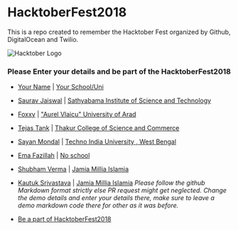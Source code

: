 # HacktoberFest2018
This is a repo created to remember the Hacktober Fest organized by Github, DigitalOcean and Twilio.

![Hacktober Logo ](https://raw.githubusercontent.com/asangam/HacktoberFest2018/master/hacktober_log.png)

### Please Enter your details and be part of the HacktoberFest2018
* [Your Name](http://yourgithuburl) | [Your School/Uni](https://www.youruniurl/)
* [Saurav Jaiswal](https://github.com/sauravjaiswalsj) | [Sathyabama Institute of Science and Technology](http://www.sathyabama.ac.in/)
* [Foxxy](https://github.com/foxxydev) | ["Aurel Vlaicu" University of Arad](http://www.uav.ro)
* [Tejas Tank](https://github.com/majordwarf) | [Thakur College of Science and Commerce](http://tcsc.org.in/)
* [Sayan Mondal](https://github.com/sayanmondal2098) | [Techno India University , West Bengal](http://technoindiauniversity.ac.in)
* [Ema Fazillah](https://github.com/emafazillah) | [No school](https://twitter.com/hashtag/noschool?lang=en)





* [Shubham Verma](https://github.com/shubhamvrm) | [Jamia Millia Islamia](https://www.jmi.ac.in)

* [Kautuk Srivastava](https://github.com/Kautuk13) | [Jamia Millia Islamia](https://www.jmi.ac.in)
*Please follow the github Markdown format strictly else PR request might get neglected.*
*Change the demo details and enter your details there, make sure to leave a demo markdown code there for other as it was before.*

* [Be a part of HacktoberFest2018](https://hacktoberfest.digitalocean.com/)

